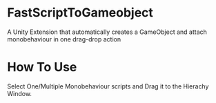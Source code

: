 # FastScriptToGameobject
A Unity Extension that automatically creates a GameObject and attach monobehaviour in one drag-drop action

# How To Use
Select One/Multiple Monobehaviour scripts and Drag it to the Hierachy Window.
